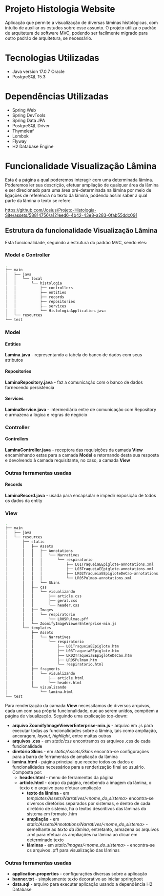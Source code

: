 # Projeto Histologia Website
Aplicação que permite a visualização de diversas lâminas histológicas, com intuíto de auxiliar os estudos sobre esse assunto. O projeto utiliza o padrão de arquitetura de software MVC, podendo ser facilmente migrado para outro padrão de arquitetura, se necessário.

# Tecnologias Utilizadas
- Java version 17.0.7 Oracle
- PostgreSQL 15.3 
  
# Dependências Utilizadas
- Spring Web
- Spring DevTools
- Spring Data JPA
- PostgreSQL Driver
- Thymeleaf
- Lombok
- Flyway
- H2 Database Engine


# Funcionalidade Visualização Lâmina
Esta é a página a qual poderemos interagir com uma determinada lâmina. Poderemos ler sua descrição, efetuar ampliação de qualquer área da lâmina e ser direcionado para uma área pré-determinada na lâmina por meio de ligações de referência no texto da lâmina, podendo assim saber a qual parte da lâmina o texto se refere.

https://github.com/Josius/Projeto-Histologia-Site/assets/58814756/a121eed6-4b42-43e8-a283-0fab55ddc091

## Estrutura da funcionalidade Visualização Lâmina
Esta funcionalidade, seguindo a estrutura do padrão MVC, sendo eles:
### Model e Controller
```bash
.
├── main
│   ├── java
│   │   └── local
│   │       └── histologia
│   │           ├── controllers
│   │           ├── entities
│   │           ├── records
│   │           ├── repositories
│   │           ├── services
│   │           └── HistologiaApplication.java
│   └── resources
└── test
```
### Model
#### Entities
**Lamina.java** - representando a tabela do banco de dados com seus atributos
#### Repositories
**LaminaRepository.java** - faz a comunicação com o banco de dados fornecendo persistência
#### Services
**LaminaService.java** - intermediário entre de comunicação com Repository e armazena a lógica e regras de negócio

### Controller
#### Controllers
**LaminaController.java** - receptora das requisições da camada **View** encaminhando estas para a camada **Model** e retornando desta sua resposta e devolvendo à camada requisitante, no caso, a camada **View** 

### Outras ferramentas usadas
#### Records
**LaminaRecord.java** - usada para encapsular e impedir exposição de todos os dados da entity

### View
```bash
.
├── main
│   ├── java
│   └── resources
│       ├── static
│       │   ├── Assets
│       │   │   ├── Annotations
│       │   │   │   └── Narratives
│       │   │   │       └── respiratorio
│       │   │   │           ├── L01TraqueiaEEpiglote-annotations.xml
│       │   │   │           ├── L03TraqueiaEEpiglote-annotations.xml
│       │   │   │           ├── LR02TraqueiaEEpigloteDeCao-annotations.xml
│       │   │   │           └── LR05Pulmao-annotations.xml
│       │   │   └── Skins
│       │   ├── css
│       │   │   └── visualizando
│       │   │       ├── article.css
│       │   │       ├── geral.css
│       │   │       └── header.css
│       │   ├── Images
│       │   │   └── respiratorio
│       │   │       └── LR05Pulmao.pff
│       │   └── ZoomifyImageViewerEnterprise-min.js
│       └── templates
│           ├── Assets
│           │   └── Narratives
│           │       └── respiratorio
│           │           ├── L01TraqueiaEEpiglote.htm
│           │           ├── L03TraqueiaEEpiglote.htm
│           │           ├── LR02TraqueiaEEpigloteDeCao.htm
│           │           ├── LR05Pulmao.htm
│           │           └── respiratorio.html
│           ├── fragments
│           │   └── visualizando
│           │       ├── article.html
│           │       └── header.html
│           └── visualizando
│               └── lamina.html
└── test
```
Para renderização da camada **View** necessitamos de diversos arquivos, cada um com sua própria funcionalidade, que ao serem unidos, compõem a página de visualização. Seguindo uma explicação top-down:

- **arquivo ZoomifyImageViewerEnterprise-min.js** - arquivo em .js para executar todas as funcionalidades sobre a lâmina, tais como ampliação, ancoragem, *layout*, *highlight*, entre muitas outras
- **arquivos .css** - em *static/css* encontramos os arquivos .css de cada funcionalidade
- **diretório Skins** - em *static/Assets/Skins* encontra-se configurações para a barra de ferramentas de ampliação da lâmina
- **lamina.html** - página principal que recebe todos os dados e funcionalidades necessários para a renderização final ao usuário. Composta por:
  - **header.html** - menu de ferramentas da página
  - **article.html** - corpo da página, recebendo a imagem da lâmina, o texto e o arquivo para efetuar ampliação
    - **texto da lâmina** - em *templates/Assets/Narratives/\<nome_do_sistema>* encontra-se diversos diretórios separados por sistemas, e dentro de cada diretório de sistema, há o textos descritivos das lâminas do sistema em formato .htm
    - **ampliação** - em *static/Assets/Annotations/Narratives/\<nome_do_sistema>* - semelhante ao *texto da lâmina*, entretanto, armazena os arquivos .xml para efetuar as ampliações na lâmina ao clicar em determinado texto
    - **lâminas** - em *static/Images/\<nome_do_sistema>* - encontra-se os arquivos .pff para visualização das lâminas 

### Outras ferramentas usadas
- **application.properties** - configurações diversas sobre a aplicação
- **banner.txt** - simplesmente texto decorativo ao iniciar springboot
- **data.sql** - arquivo para executar aplicação usando a dependência H2 Database

